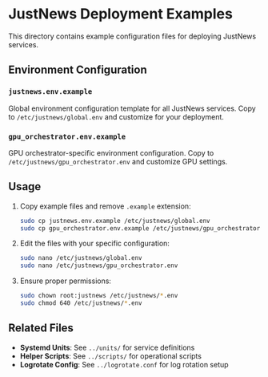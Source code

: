 # JustNews Deployment Examples

This directory contains example configuration files for deploying JustNews services.

## Environment Configuration

### `justnews.env.example`
Global environment configuration template for all JustNews services. Copy to `/etc/justnews/global.env` and customize for your deployment.

### `gpu_orchestrator.env.example`
GPU orchestrator-specific environment configuration. Copy to `/etc/justnews/gpu_orchestrator.env` and customize GPU settings.

## Usage

1. Copy example files and remove `.example` extension:
   ```bash
   sudo cp justnews.env.example /etc/justnews/global.env
   sudo cp gpu_orchestrator.env.example /etc/justnews/gpu_orchestrator.env
   ```

2. Edit the files with your specific configuration:
   ```bash
   sudo nano /etc/justnews/global.env
   sudo nano /etc/justnews/gpu_orchestrator.env
   ```

3. Ensure proper permissions:
   ```bash
   sudo chown root:justnews /etc/justnews/*.env
   sudo chmod 640 /etc/justnews/*.env
   ```

## Related Files

- **Systemd Units**: See `../units/` for service definitions
- **Helper Scripts**: See `../scripts/` for operational scripts
- **Logrotate Config**: See `../logrotate.conf` for log rotation setup
